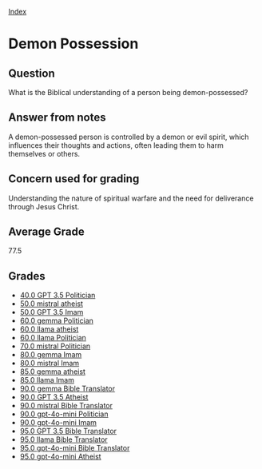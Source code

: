 
[Index](../index.md)
# Demon Possession
## Question
What is the Biblical understanding of a person being demon-possessed?

## Answer from notes
A demon-possessed person is controlled by a demon or evil spirit, which influences their thoughts and actions, often leading them to harm themselves or others.

## Concern used for grading
Understanding the nature of spiritual warfare and the need for deliverance through Jesus Christ.

## Average Grade
77.5

## Grades
 * [40.0 GPT 3.5 Politician](../answers/GPT_3.5_Politician/Demon_Possession.md)
 * [50.0 mistral atheist](../answers/mistral_atheist/Demon_Possession.md)
 * [50.0 GPT 3.5 Imam](../answers/GPT_3.5_Imam/Demon_Possession.md)
 * [60.0 gemma Politician](../answers/gemma_Politician/Demon_Possession.md)
 * [60.0 llama atheist](../answers/llama_atheist/Demon_Possession.md)
 * [60.0 llama Politician](../answers/llama_Politician/Demon_Possession.md)
 * [70.0 mistral Politician](../answers/mistral_Politician/Demon_Possession.md)
 * [80.0 gemma Imam](../answers/gemma_Imam/Demon_Possession.md)
 * [80.0 mistral Imam](../answers/mistral_Imam/Demon_Possession.md)
 * [85.0 gemma atheist](../answers/gemma_atheist/Demon_Possession.md)
 * [85.0 llama Imam](../answers/llama_Imam/Demon_Possession.md)
 * [90.0 gemma Bible Translator](../answers/gemma_Bible_Translator/Demon_Possession.md)
 * [90.0 GPT 3.5 Atheist](../answers/GPT_3.5_Atheist/Demon_Possession.md)
 * [90.0 mistral Bible Translator](../answers/mistral_Bible_Translator/Demon_Possession.md)
 * [90.0 gpt-4o-mini Politician](../answers/gpt-4o-mini_Politician/Demon_Possession.md)
 * [90.0 gpt-4o-mini Imam](../answers/gpt-4o-mini_Imam/Demon_Possession.md)
 * [95.0 GPT 3.5 Bible Translator](../answers/GPT_3.5_Bible_Translator/Demon_Possession.md)
 * [95.0 llama Bible Translator](../answers/llama_Bible_Translator/Demon_Possession.md)
 * [95.0 gpt-4o-mini Bible Translator](../answers/gpt-4o-mini_Bible_Translator/Demon_Possession.md)
 * [95.0 gpt-4o-mini Atheist](../answers/gpt-4o-mini_Atheist/Demon_Possession.md)
